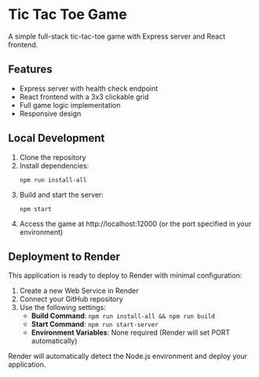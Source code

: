 # Tic Tac Toe Game

A simple full-stack tic-tac-toe game with Express server and React frontend.

## Features

- Express server with health check endpoint
- React frontend with a 3x3 clickable grid
- Full game logic implementation
- Responsive design

## Local Development

1. Clone the repository
2. Install dependencies:
   ```
   npm run install-all
   ```
3. Build and start the server:
   ```
   npm start
   ```
4. Access the game at http://localhost:12000 (or the port specified in your environment)

## Deployment to Render

This application is ready to deploy to Render with minimal configuration:

1. Create a new Web Service in Render
2. Connect your GitHub repository
3. Use the following settings:
   - **Build Command**: `npm run install-all && npm run build`
   - **Start Command**: `npm run start-server`
   - **Environment Variables**: None required (Render will set PORT automatically)

Render will automatically detect the Node.js environment and deploy your application.